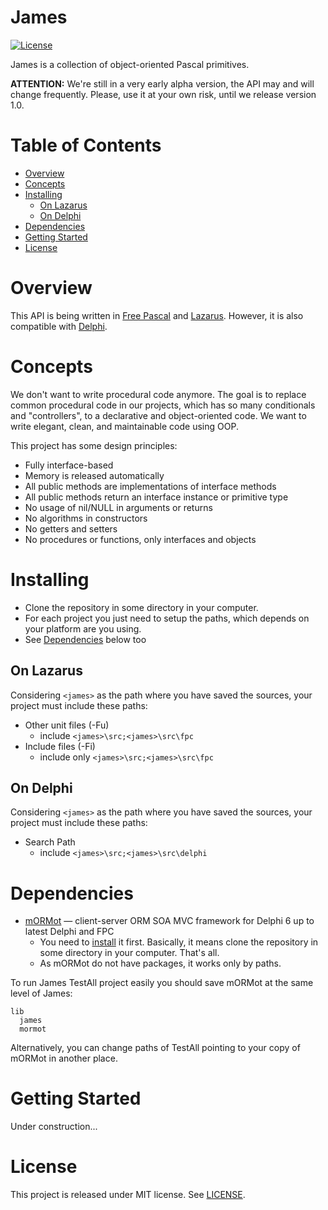 # James

[![License](https://img.shields.io/badge/license-MIT-green.svg)](https://github.com/mdbs99/james/blob/master/README.md)

James is a collection of object-oriented Pascal primitives.

**ATTENTION:** We're still in a very early alpha version, the API may and will change frequently. Please, use it at your own risk, until we release version 1.0.

# Table of Contents

- [Overview](#overview)
- [Concepts](#concepts)
- [Installing](#installing)
  - [On Lazarus](#on-lazarus)
  - [On Delphi](#on-delphi)
- [Dependencies](#dependencies)
- [Getting Started](#getting-started)
- [License](#license)

# Overview

This API is being written in [Free Pascal](https://freepascal.org/) and [Lazarus](http://www.lazarus-ide.org/). However, it is also compatible with [Delphi](https://www.embarcadero.com/products/delphi).

# Concepts

We don't want to write procedural code anymore.
The goal is to replace common procedural code in our projects, which has so many conditionals and "controllers", to a declarative and object-oriented code.
We want to write elegant, clean, and maintainable code using OOP.

This project has some design principles:

* Fully interface-based
* Memory is released automatically
* All public methods are implementations of interface methods
* All public methods return an interface instance or primitive type
* No usage of nil/NULL in arguments or returns
* No algorithms in constructors
* No getters and setters
* No procedures or functions, only interfaces and objects

# Installing

- Clone the repository in some directory in your computer.
- For each project you just need to setup the paths, which depends on your platform are you using.
- See [Dependencies](#dependencies) below too

## On Lazarus

Considering `<james>` as the path where you have saved the sources, your project must include these paths:

- Other unit files (-Fu)
  - include `<james>\src;<james>\src\fpc`
- Include files (-Fi)
  - include only `<james>\src;<james>\src\fpc`

## On Delphi

Considering `<james>` as the path where you have saved the sources, your project must include these paths:

- Search Path
  - include `<james>\src;<james>\src\delphi`
  
# Dependencies

- [mORMot](https://github.com/synopse/mORMot) — client-server ORM SOA MVC framework for Delphi 6 up to latest Delphi and FPC
  - You need to [install](https://synopse.info/files/html/Synopse%20mORMot%20Framework%20SAD%201.18.html#TITL_113) it first. Basically, it means clone the repository in some directory in your computer. That's all.
  - As mORMot do not have packages, it works only by paths. 

To run James TestAll project easily you should save mORMot at the same level of James:

    lib
      james
      mormot
      
Alternatively, you can change paths of TestAll pointing to your copy of mORMot in another place.

# Getting Started

Under construction...

# License

This project is released under MIT license. See [LICENSE](LICENSE).
